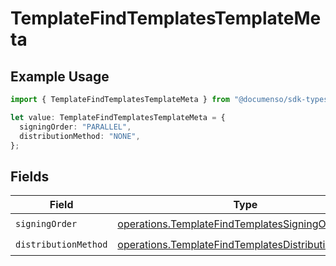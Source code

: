# TemplateFindTemplatesTemplateMeta

## Example Usage

```typescript
import { TemplateFindTemplatesTemplateMeta } from "@documenso/sdk-typescript/models/operations";

let value: TemplateFindTemplatesTemplateMeta = {
  signingOrder: "PARALLEL",
  distributionMethod: "NONE",
};
```

## Fields

| Field                                                                                                                    | Type                                                                                                                     | Required                                                                                                                 | Description                                                                                                              |
| ------------------------------------------------------------------------------------------------------------------------ | ------------------------------------------------------------------------------------------------------------------------ | ------------------------------------------------------------------------------------------------------------------------ | ------------------------------------------------------------------------------------------------------------------------ |
| `signingOrder`                                                                                                           | [operations.TemplateFindTemplatesSigningOrder](../../models/operations/templatefindtemplatessigningorder.md)             | :heavy_check_mark:                                                                                                       | N/A                                                                                                                      |
| `distributionMethod`                                                                                                     | [operations.TemplateFindTemplatesDistributionMethod](../../models/operations/templatefindtemplatesdistributionmethod.md) | :heavy_check_mark:                                                                                                       | N/A                                                                                                                      |